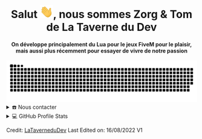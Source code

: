 <div align="center">
<h1 align="center">Salut <img width="35" src="https://github.com/1999AZZAR/1999AZZAR/blob/main/resources/img/waving.gif">, nous sommes Zorg & Tom de La Taverne du Dev </h1>
<h4 align="center">On développe principalement du Lua pour le jeux FiveM pour le plaisir, mais aussi plus récemment pour essayer de vivre de notre passion</h4>
</div>

<div align="center">
  <a href="https://github.com/LaTaverneduDev">
  <img  src="https://github.com/1999AZZAR/1999AZZAR/blob/main/resources/img/grid-snake.svg"
       alt="snake" /></a>
</div>

<details>
  <summary>☎️ Nous contacter</summary>
<div>
  <samp>
    <h2 align="center">😎 Vous pouvez nous joindre par:</h2>
    <p align="center">
      <br/>
         <a href="https://mailto:latavernedudev@gmail.com" target="blank"><img align="center"
         src="https://img.shields.io/badge/gmail-EA4335.svg?style=for-the-badge&logo=gmail&logoColor=white"
         alt="taverne" height="30"/></a>
      <a href="https://discord.gg/DAVcaAUykY" target="blank"><img align="center"
         src="https://img.shields.io/badge/discord-LaTaverneduDev-blue"
         alt="taverne" height="30"/></a>
      <a href="https://twitter.com/" target="blank"><img align="center"
         src="https://img.shields.io/badge/twitter-1DA1F2.svg?style=for-the-badge&logo=twitter&logoColor=white"
         alt="taverne" height="30"/></a>
      <br>
    </p>
  </samp>
</div>
</details>
<details> 
  <summary>💻 GitHub Profile Stats</summary>
  <div>
    <h2 align="center"> 📊 Github stats </h2>
      <br/>
        <p align="center">
          <a href="https://github.com/LaTaverneduDev">
          <img width="49.5%" src="https://github-readme-stats.vercel.app/api?username=latavernedudev&show_icons=true&theme=gruvbox&hide_border=true" />
          <img width="49.5%" src="https://github-readme-streak-stats.herokuapp.com/?user=latavernedudev&theme=gruvbox&hide_border=true" />
          </a>
       </p>
     <br>
  </div>    
</details>

Credit: [LaTaverneduDev](https://github.com/LaTaverneduDev)
Last Edited on: 16/08/2022 V1
